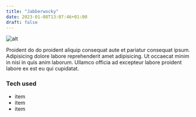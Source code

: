 ```yaml
---
title: "Jabberwocky"
date: 2023-01-08T13:07:46+01:00
draft: false
---
```


![alt](//via.placeholder.com/640x150)

Proident do do proident aliquip consequat aute et pariatur consequat ipsum. Adipisicing dolore labore reprehenderit amet adipisicing. Ut occaecat minim in nisi in quis anim laborum. Ullamco officia ad excepteur labore proident labore ex est eu qui cupidatat.

### Tech used
* item
* item
* item
